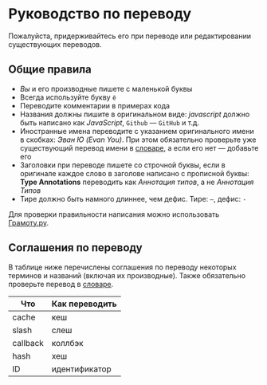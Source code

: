 # Руководство по переводу

Пожалуйста, придерживайтесь его при переводе или редактировании существующих переводов.

## Общие правила

* _Вы_ и его производные пишете с маленькой буквы
* Всегда используйте букву `ё`
* Переводите комментарии в примерах кода 
* Названия должны пишите в оригинальном виде: _javascript_ должно быть написано как _JavaScript_, `Github` — `GitHub` и т.д.
* Иностранные имена переводите с указанием оригинального имени в скобках: _Эван Ю (Evan You)_. При этом обязательно проверьте уже существующий перевод имени в [словаре](https://github.com/web-standards-ru/dictionary/blob/master/names.md), а если его нет — добавьте его
* Заголовки при переводе пишете со строчной буквы, если в оригинале каждое слово в заголове написано с прописной буквы: **Type Annotations** переводить как _Аннотация типов_, а не _Аннотация Типов_
* Тире должно быть намного длиннее, чем дефис. Тире: `—`, дефис: `-`

Для проверки правильности написания можно использовать [Грамоту.ру](http://new.gramota.ru/spravka/buro).

## Соглашения по переводу

В таблице ниже перечислены соглашения по переводу некоторых терминов и названий (включая их производные). Также обязательно проверьте перевод в [словаре](https://github.com/web-standards-ru/dictionary/blob/master/dictionary.md).

| Что | Как переводить
| - | -
| cache | кеш
| slash | слеш
| callback | коллбэк
| hash | хеш
| ID | идентификатор
